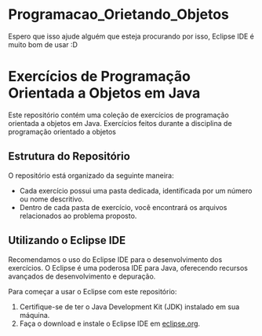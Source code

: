 # Programacao_Orietando_Objetos

Espero que isso ajude alguém que esteja procurando por isso, Eclipse IDE é muito bom de usar :D


# Exercícios de Programação Orientada a Objetos em Java

Este repositório contém uma coleção de exercícios de programação orientada a objetos em Java. Exercícios feitos durante a disciplina de programação orientado a objetos

## Estrutura do Repositório

O repositório está organizado da seguinte maneira:

- Cada exercício possui uma pasta dedicada, identificada por um número ou nome descritivo.
- Dentro de cada pasta de exercício, você encontrará os arquivos relacionados ao problema proposto.


## Utilizando o Eclipse IDE

Recomendamos o uso do Eclipse IDE para o desenvolvimento dos exercícios. O Eclipse é uma poderosa IDE para Java, oferecendo recursos avançados de desenvolvimento e depuração.

Para começar a usar o Eclipse com este repositório:

1. Certifique-se de ter o Java Development Kit (JDK) instalado em sua máquina.
2. Faça o download e instale o Eclipse IDE em [eclipse.org](https://www.eclipse.org/downloads/).

